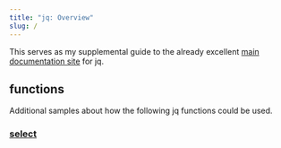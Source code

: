 ```yaml
---
title: "jq: Overview"
slug: /
---
```


This serves as my supplemental guide to the already excellent
[main documentation site](https://stedolan.github.io/jq/manual/) for jq.

## functions
Additional samples about how the following jq functions could be used.
### [select](jq/select)
